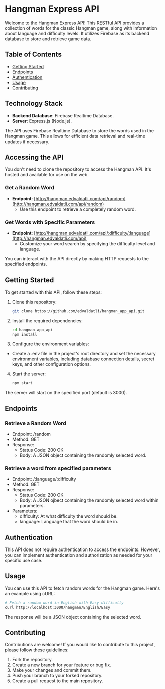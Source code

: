 # Hangman Express API

Welcome to the Hangman Express API! This RESTful API provides a collection of words for the classic Hangman game, along with information about language and difficulty levels. It utilizes Firebase as its backend database to store and retrieve game data.

## Table of Contents

- [Getting Started](#getting-started)
- [Endpoints](#endpoints)
- [Authentication](#authentication)
- [Usage](#usage)
- [Contributing](#contributing)

## Technology Stack
- **Backend Database**: Firebase Realtime Database.
- **Server**: Express.js (Node.js).

The API uses Firebase Realtime Database to store the words used in the Hangman game. This allows for efficient data retrieval and real-time updates if necessary.

## Accessing the API

You don't need to clone the repository to access the Hangman API. It's hosted and available for use on the web.

### Get a Random Word
- **Endpoint**: [http://hangman.edvaldatli.com/api/random](http://hangman.edvaldatli.com/api/random)
  - Use this endpoint to retrieve a completely random word.
### Get Words with Specific Parameters
- **Endpoint**: [http://hangman.edvaldatli.com/api/:difficulty/:language](http://hangman.edvaldatli.com/api)
  - Customize your word search by specifying the difficulty level and language.

You can interact with the API directly by making HTTP requests to the specified endpoints.

## Getting Started

To get started with this API, follow these steps:

1. Clone this repository:

   ```bash
   git clone https://github.com/edvaldatli/hangman_app_api.git
   ```
2. Install the required dependencies:

    ```bash
    cd hangman-app_api
    npm install
    ```

3. Configure the environment variables:

 - Create a .env file in the project's root directory and set the necessary environment variables, including database connection details, secret keys, and other configuration options.

4. Start the server:

    ```bash
    npm start
    ```
The server will start on the specified port (default is 3000).

## Endpoints
### Retrieve a Random Word
 - Endpoint: /random
 - Method: GET
 - Response:
   - Status Code: 200 OK
   - Body: A JSON object containing the randomly selected word.
### Retrieve a word from specified parameters
 - Endpoint: /:language/:difficulty
 - Method: GET
 - Response:
   - Status Code: 200 OK
   - Body: A JSON ojbect containing the randomly selected word within parameters.
 - Parameters:
   - difficulty: At what difficulty the word should be.
   - language: Language that the word should be in.
     
## Authentication
This API does not require authentication to access the endpoints. However, you can implement authentication and authorization as needed for your specific use case.

## Usage
You can use this API to fetch random words for the Hangman game. Here's an example using cURL:

```bash
# Fetch a random word in English with Easy difficulty
curl http://localhost:3000/hangman/English/Easy
```
The response will be a JSON object containing the selected word.

## Contributing
Contributions are welcome! If you would like to contribute to this project, please follow these guidelines:

1. Fork the repository.
2. Create a new branch for your feature or bug fix.
3. Make your changes and commit them.
4. Push your branch to your forked repository.
5. Create a pull request to the main repository.
